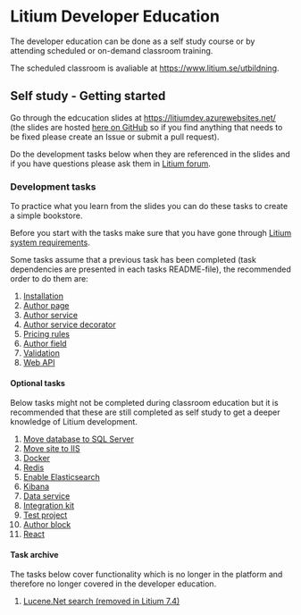 # Litium Developer Education

The developer education can be done as a self study course or by attending scheduled or on-demand classroom training.

The scheduled classroom is avaliable at https://www.litium.se/utbildning.

## Self study - Getting started

Go through the edcucation slides at https://litiumdev.azurewebsites.net/ (the slides are hosted [here on GitHub](./Presentation) so if you find anything that needs to be fixed please create an Issue or submit a pull request).

Do the development tasks below when they are referenced in the slides and if you have questions please ask them in [Litium forum](https://forum.litium.com/).

### Development tasks

To practice what you learn from the slides you can do these tasks to create a simple bookstore.

Before you start with the tasks make sure that you have gone through [Litium system requirements](https://docs.litium.com/documentation/get-started/system-requirements). 

Some tasks assume that a previous task has been completed (task dependencies are presented in each tasks README-file), the recommended order to do them are:

1. [Installation](./Tasks/Installation)
1. [Author page](./Tasks/Author%20page)
1. [Author service](./Tasks/Author%20service)
1. [Author service decorator](./Tasks/Author%20service%20decorator)
1. [Pricing rules](./Tasks/Pricing%20rules)
1. [Author field](./Tasks/Author%20field)
1. [Validation](./Tasks/Validation)
1. [Web API](./Tasks/Web%20API)

#### Optional tasks

Below tasks might not be completed during classroom education but it is recommended that these are still completed as self study to get a deeper knowledge of Litium development.

1. [Move database to SQL Server](./Tasks/Move%20database%20to%20SQL%20Server)
1. [Move site to IIS](./Tasks/Move%20site%20to%20IIS)
1. [Docker](./Tasks/Docker)
1. [Redis](./Tasks/Redis)
1. [Enable Elasticsearch](./Tasks/Enable%20Elasticsearch)
1. [Kibana](./Tasks/Kibana)
1. [Data service](./Tasks/Data%20service)
1. [Integration kit](./Tasks/Integration%20kit)
1. [Test project](./Tasks/Test%20project)
1. [Author block](./Tasks/Author%20block)
1. [React](./Tasks/React)

#### Task archive

The tasks below cover functionality which is no longer in the platform and therefore no longer covered in the developer education.

1. [Lucene.Net search (removed in Litium 7.4)](./Lucene.Net%20search)